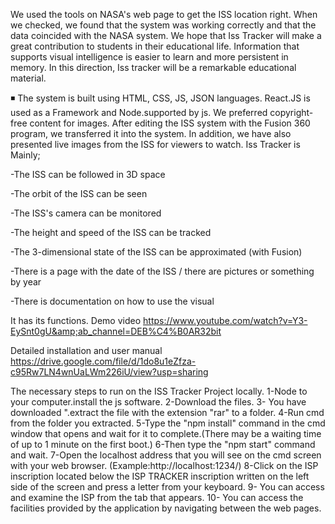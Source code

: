 We used the tools on NASA's web page to get the ISS location right. When we checked, we found that the system was working correctly and that the data coincided with the NASA system. We hope that Iss Tracker will make a great contribution to students in their educational life. Information that supports visual intelligence is easier to learn and more persistent in memory. In this direction, Iss tracker will be a remarkable educational material.

◾ The system is built using HTML, CSS, JS, JSON languages. React.JS is used as a Framework and Node.supported by js. We preferred copyright-free content for images. After editing the ISS system with the Fusion 360 program, we transferred it into the system. In addition, we have also presented live images from the ISS for viewers to watch. Iss Tracker is Mainly;

-The ISS can be followed in 3D space

-The orbit of the ISS can be seen

-The ISS's camera can be monitored

-The height and speed of the ISS can be tracked

-The 3-dimensional state of the ISS can be approximated (with Fusion)

-There is a page with the date of the ISS / there are pictures or something by year

-There is documentation on how to use the visual

It has its functions.
Demo video
https://www.youtube.com/watch?v=Y3-EySnt0gU&amp;ab_channel=DEB%C4%B0AR32bit

Detailed installation and user manual
https://drive.google.com/file/d/1do8u1eZfza-c95Rw7LN4wnUaLWm226iU/view?usp=sharing

The necessary steps to run on the ISS Tracker Project locally.
1-Node to your computer.install the js software. 
2-Download the files. 
3- You have downloaded ".extract the file with the extension "rar" to a folder. 
4-Run cmd from the folder you extracted. 
5-Type the "npm install" command in the cmd window that opens and wait for it to complete.(There may be a waiting time of up to 1 minute on the first boot.) 
6-Then type the "npm start" command and wait.
7-Open the localhost address that you will see on the cmd screen with your web browser. (Example:http://localhost:1234/) 
8-Click on the ISP inscription located below the ISP TRACKER inscription written on the left side of the screen and press a letter from your keyboard. 
9- You can access and examine the ISP from the tab that appears. 
10- You can access the facilities provided by the application by navigating between the web pages. 
